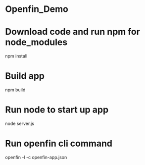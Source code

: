 # Openfin_Demo

# Download code and run npm for node_modules
npm install

# Build app
npm build

# Run node to start up app
node server.js

# Run openfin cli command 
openfin -l -c openfin-app.json
